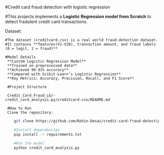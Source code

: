 #Credit card fraud detection with logistic regression

#This projects implements a **Logistic Regression model from Scratch** to detect fradulent credit card transactions.

Dataset:

    #The dataset (creditcard.csv) is a real world fraud-detection dataset.
    #It contains **features(V1-V28), transaction amount, and fraud labels (0 = legit, 1 = fraud)**

    #Model Details
     **Custom Logistic Regression Model**
     **Trained on preprocessed data**
     **Achieved 99.91% accuracy**
     **Compared with Scikit-Learn’s Logistic Regression**
     **Key Metrics: Accuracy, Precision, Recall, and F1 Score**

     #Project Structure

     Credit_Card_Fraud_LG/-credit_card_analysis.py/creditcard.csv/README.md

     #How to Run
     Clone the repository:
```bash
    git clone https://github.com/Rohin-Desai/credit-card-fraud-detection.git

    #Install dependencies
    pip install -r requirements.txt

    #Run the model
    python credit_card_analysis.py


    

